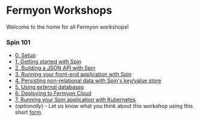 # Fermyon Workshops

Welcome to the home for all Fermyon workshops!

### Spin 101

- [0. Setup](./spin/00-setup.md)
- [1. Getting started with Spin](./spin/01-getting-started.md)
- [2. Building a JSON API with Spin](./spin/02-json-api.md)
- [3. Running your front-end application with Spin](./spin/03-frontend.md)
- [4. Persisting non-relational data with Spin's key/value store](./spin/04-spin-kv.md)
- [5. Using external databases](./spin/05-external-db.md)
- [6. Deploying to Fermyon Cloud](./spin/06-deploy-fermyon-cloud.md)
- [7. Running your Spin application with Kubernetes](./spin/07-kubernetes.md)
- (_optionally_) - Let us know what you think about this workshop using this short [form](https://form.typeform.com/to/RK08OLSy).
